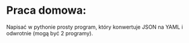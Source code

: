 # Praca domowa:

Napisać w pythonie prosty program, który konwertuje JSON na YAML i odwrotnie (mogą być 2 programy).

